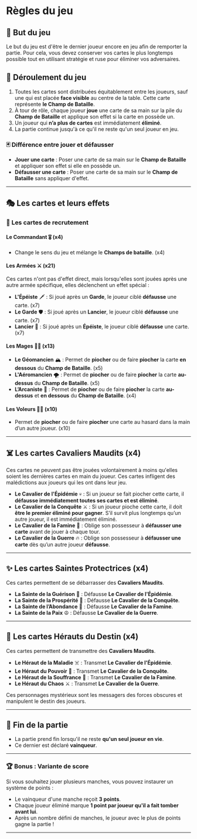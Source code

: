 # Règles du jeu

## 🎯 But du jeu
Le but du jeu est d'être le dernier joueur encore en jeu afin de remporter la partie.
Pour cela, vous devez conserver vos cartes le plus longtemps possible tout en utilisant stratégie et ruse pour éliminer vos adversaires.

## 🔄 Déroulement du jeu

1. Toutes les cartes sont distribuées équitablement entre les joueurs, sauf une qui est placée **face visible** au centre de la table. Cette carte représente **le Champ de Bataille**.
2. À tour de rôle, chaque joueur **joue** une carte de sa main sur la pile du **Champ de Bataille** et applique son effet si la carte en possède un.
3. Un joueur qui **n’a plus de cartes** est immédiatement **éliminé**.
4. La partie continue jusqu'à ce qu'il ne reste qu'un seul joueur en jeu.

### 🃏 Différence entre jouer et défausser
- **Jouer une carte** : Poser une carte de sa main sur le **Champ de Bataille** et appliquer son effet si elle en possède un.
- **Défausser une carte** : Poser une carte de sa main sur le **Champ de Bataille** sans appliquer d'effet.

---

## 🎭 Les cartes et leurs effets

### 📜 **Les cartes de recrutement**
#### **Le Commandant** 🎖️ (x4)
- Change le sens du jeu et mélange le **Champs de bataille**. (x4)

#### **Les Armées** ⚔️ (x21)
Ces cartes n'ont pas d'effet direct, mais lorsqu'elles sont jouées après une autre armée spécifique, elles déclenchent un effet spécial :
- **L'Épéiste** 🗡️ : Si joué après un **Garde**, le joueur ciblé **défausse** une carte. (x7)
- **Le Garde** 🛡️ : Si joué après un **Lancier**, le joueur ciblé **défausse** une carte. (x7)
- **Lancier** 🏹 : Si joué après un **Épéiste**, le joueur ciblé **défausse** une carte. (x7)

#### **Les Mages** 🧙‍♂️ (x13)
- **Le Géomancien** 🏔️ : Permet de **piocher** ou de faire **piocher** la carte **en dessous** du **Champ de Bataille**. (x5)
- **L'Aéromancien** 🌪️ : Permet de **piocher** ou de faire **piocher** la carte **au-dessus** du **Champ de Bataille**. (x5)
- **L’Arcaniste** 🔮 : Permet de **piocher** ou de faire **piocher** la carte **au-dessus** et **en dessous** du **Champ de Bataille**. (x4)

#### **Les Voleurs** 🕵️‍♂️ (x10)
- Permet de **piocher** ou de faire **piocher** une carte au hasard dans la main d’un autre joueur. (x10)

---

## ☠️ Les cartes Cavaliers Maudits (x4)
Ces cartes ne peuvent pas être jouées volontairement à moins qu'elles soient les dernières cartes en main du joueur.
Ces cartes infligent des malédictions aux joueurs qui les ont dans leur jeu.

- **Le Cavalier de l'Épidémie** 💀 : Si un joueur se fait piocher cette carte, il **défausse immédiatement toutes ses cartes et est éliminé**.
- **Le Cavalier de la Conquête** ⚔️ : Si un joueur pioche cette carte, il doit **être le premier éliminé pour gagner**. S’il survit plus longtemps qu’un autre joueur, il est immédiatement éliminé.
- **Le Cavalier de la Famine** 🍂 : Oblige son possesseur à **défausser une carte** avant de jouer à chaque tour.
- **Le Cavalier de la Guerre** 🔥 : Oblige son possesseur à **défausser une carte** dès qu’un autre joueur **défausse**.

---

## ✨ Les cartes Saintes Protectrices (x4)
Ces cartes permettent de se débarrasser des **Cavaliers Maudits**.

- **La Sainte de la Guérison** 🌿 : Défausse **Le Cavalier de l'Épidémie**.
- **La Sainte de la Prospérité** 💎 : Défausse **Le Cavalier de la Conquête**.
- **La Sainte de l’Abondance** 🍞 : Défausse **Le Cavalier de la Famine**.
- **La Sainte de la Paix** ☮️ : Défausse **Le Cavalier de la Guerre**.

---

## 🔄 Les cartes Hérauts du Destin (x4)
Ces cartes permettent de transmettre des **Cavaliers Maudits**.

- **Le Héraut de la Maladie** ☠️ : Transmet **Le Cavalier de l'Épidémie**.
- **Le Héraut du Pouvoir** 👑 : Transmet **Le Cavalier de la Conquête**.
- **Le Héraut de la Souffrance** 🤢 : Transmet **Le Cavalier de la Famine**.
- **Le Héraut du Chaos** ⚔️ : Transmet **Le Cavalier de la Guerre**.

Ces personnages mystérieux sont les messagers des forces obscures et manipulent le destin des joueurs.

---

## 🎲 Fin de la partie
- La partie prend fin lorsqu'il ne reste **qu'un seul joueur en vie**.
- Ce dernier est déclaré **vainqueur**.

---

### 🏆 Bonus : Variante de score
Si vous souhaitez jouer plusieurs manches, vous pouvez instaurer un système de points :
- Le vainqueur d'une manche reçoit **3 points**.
- Chaque joueur éliminé marque **1 point par joueur qu'il a fait tomber avant lui**.
- Après un nombre défini de manches, le joueur avec le plus de points gagne la partie !

---